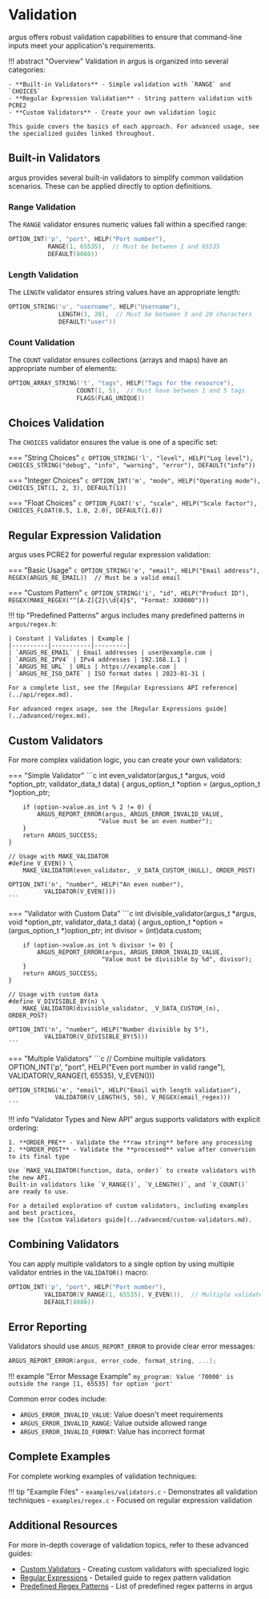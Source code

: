 # Validation

argus offers robust validation capabilities to ensure that command-line inputs meet your application's requirements.

!!! abstract "Overview"
    Validation in argus is organized into several categories:
    
    - **Built-in Validators** - Simple validation with `RANGE` and `CHOICES`
    - **Regular Expression Validation** - String pattern validation with PCRE2
    - **Custom Validators** - Create your own validation logic
    
    This guide covers the basics of each approach. For advanced usage, see the specialized guides linked throughout.

## Built-in Validators

argus provides several built-in validators to simplify common validation scenarios. These can be applied directly to option definitions.

### Range Validation

The `RANGE` validator ensures numeric values fall within a specified range:

```c
OPTION_INT('p', "port", HELP("Port number"),
           RANGE(1, 65535),  // Must be between 1 and 65535
           DEFAULT(8080))
```

### Length Validation

The `LENGTH` validator ensures string values have an appropriate length:

```c
OPTION_STRING('u', "username", HELP("Username"),
              LENGTH(3, 20),  // Must be between 3 and 20 characters
              DEFAULT("user"))
```

### Count Validation

The `COUNT` validator ensures collections (arrays and maps) have an appropriate number of elements:

```c
OPTION_ARRAY_STRING('t', "tags", HELP("Tags for the resource"),
                   COUNT(1, 5),  // Must have between 1 and 5 tags
                   FLAGS(FLAG_UNIQUE))
```

## Choices Validation

The `CHOICES` validator ensures the value is one of a specific set:

=== "String Choices"
    ```c
    OPTION_STRING('l', "level", HELP("Log level"),
                  CHOICES_STRING("debug", "info", "warning", "error"),
                  DEFAULT("info"))
    ```

=== "Integer Choices"
    ```c
    OPTION_INT('m', "mode", HELP("Operating mode"),
               CHOICES_INT(1, 2, 3),
               DEFAULT(1))
    ```

=== "Float Choices"
    ```c
    OPTION_FLOAT('s', "scale", HELP("Scale factor"),
                CHOICES_FLOAT(0.5, 1.0, 2.0),
                DEFAULT(1.0))
    ```

## Regular Expression Validation

argus uses PCRE2 for powerful regular expression validation:

=== "Basic Usage"
    ```c
    OPTION_STRING('e', "email", HELP("Email address"),
                  REGEX(ARGUS_RE_EMAIL))  // Must be a valid email
    ```

=== "Custom Pattern"
    ```c
    OPTION_STRING('i', "id", HELP("Product ID"),
                  REGEX(MAKE_REGEX("^[A-Z]{2}\\d{4}$", "Format: XX0000")))
    ```

!!! tip "Predefined Patterns"
    argus includes many predefined patterns in `argus/regex.h`:
    
    | Constant | Validates | Example |
    |----------|-----------|---------|
    | `ARGUS_RE_EMAIL` | Email addresses | user@example.com |
    | `ARGUS_RE_IPV4` | IPv4 addresses | 192.168.1.1 |
    | `ARGUS_RE_URL` | URLs | https://example.com |
    | `ARGUS_RE_ISO_DATE` | ISO format dates | 2023-01-31 |
    
    For a complete list, see the [Regular Expressions API reference](../api/regex.md).
    
    For advanced regex usage, see the [Regular Expressions guide](../advanced/regex.md).

## Custom Validators

For more complex validation logic, you can create your own validators:

=== "Simple Validator"
    ```c
    int even_validator(argus_t *argus, void *option_ptr, validator_data_t data)
    {
        argus_option_t *option = (argus_option_t *)option_ptr;
        
        if (option->value.as_int % 2 != 0) {
            ARGUS_REPORT_ERROR(argus, ARGUS_ERROR_INVALID_VALUE,
                             "Value must be an even number");
        }
        return ARGUS_SUCCESS;
    }
    
    // Usage with MAKE_VALIDATOR
    #define V_EVEN() \
        MAKE_VALIDATOR(even_validator, _V_DATA_CUSTOM_(NULL), ORDER_POST)
    
    OPTION_INT('n', "number", HELP("An even number"), 
              VALIDATOR(V_EVEN()))
    ```

=== "Validator with Custom Data"
    ```c
    int divisible_validator(argus_t *argus, void *option_ptr, validator_data_t data)
    {
        argus_option_t *option = (argus_option_t *)option_ptr;
        int divisor = (int)data.custom;
        
        if (option->value.as_int % divisor != 0) {
            ARGUS_REPORT_ERROR(argus, ARGUS_ERROR_INVALID_VALUE,
                              "Value must be divisible by %d", divisor);
        }
        return ARGUS_SUCCESS;
    }
    
    // Usage with custom data
    #define V_DIVISIBLE_BY(n) \
        MAKE_VALIDATOR(divisible_validator, _V_DATA_CUSTOM_(n), ORDER_POST)
    
    OPTION_INT('n', "number", HELP("Number divisible by 5"), 
              VALIDATOR(V_DIVISIBLE_BY(5)))
    ```

=== "Multiple Validators"
    ```c
    // Combine multiple validators
    OPTION_INT('p', "port", HELP("Even port number in valid range"), 
              VALIDATOR(V_RANGE(1, 65535), V_EVEN()))
    
    OPTION_STRING('e', "email", HELP("Email with length validation"),
                 VALIDATOR(V_LENGTH(5, 50), V_REGEX(email_regex)))
    ```

!!! info "Validator Types and New API"
    argus supports validators with explicit ordering:
    
    1. **ORDER_PRE** - Validate the **raw string** before any processing
    2. **ORDER_POST** - Validate the **processed** value after conversion to its final type
    
    Use `MAKE_VALIDATOR(function, data, order)` to create validators with the new API.
    Built-in validators like `V_RANGE()`, `V_LENGTH()`, and `V_COUNT()` are ready to use.
    
    For a detailed exploration of custom validators, including examples and best practices, 
    see the [Custom Validators guide](../advanced/custom-validators.md).

## Combining Validators

You can apply multiple validators to a single option by using multiple validator entries in the `VALIDATOR()` macro:

```c
OPTION_INT('p', "port", HELP("Port number"), 
          VALIDATOR(V_RANGE(1, 65535), V_EVEN()),  // Multiple validators
          DEFAULT(8080))
```

## Error Reporting

Validators should use `ARGUS_REPORT_ERROR` to provide clear error messages:

```c
ARGUS_REPORT_ERROR(argus, error_code, format_string, ...);
```

!!! example "Error Message Example"
    ```
    my_program: Value '70000' is outside the range [1, 65535] for option 'port'
    ```

Common error codes include:

- `ARGUS_ERROR_INVALID_VALUE`: Value doesn't meet requirements
- `ARGUS_ERROR_INVALID_RANGE`: Value outside allowed range
- `ARGUS_ERROR_INVALID_FORMAT`: Value has incorrect format

## Complete Examples

For complete working examples of validation techniques:

!!! tip "Example Files"
    - `examples/validators.c` - Demonstrates all validation techniques
    - `examples/regex.c` - Focused on regular expression validation

## Additional Resources

For more in-depth coverage of validation topics, refer to these advanced guides:

- [Custom Validators](../advanced/custom-validators.md) - Creating custom validators with specialized logic
- [Regular Expressions](../advanced/regex.md) - Detailed guide to regex pattern validation
- [Predefined Regex Patterns](../api/regex_patterns.md) - List of predefined regex patterns in argus
